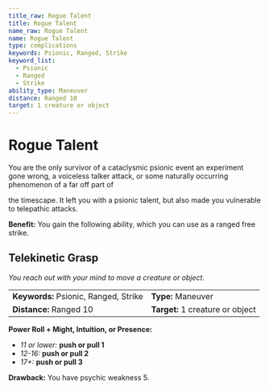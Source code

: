 ```yaml
---
title_raw: Rogue Talent
title: Rogue Talent
name_raw: Rogue Talent
name: Rogue Talent
type: complications
keywords: Psionic, Ranged, Strike
keyword_list:
  - Psionic
  - Ranged
  - Strike
ability_type: Maneuver
distance: Ranged 10
target: 1 creature or object
---
```


# Rogue Talent

You are the only survivor of a cataclysmic psionic event an experiment gone wrong, a voiceless talker attack, or some naturally occurring phenomenon of a far off part of

the timescape. It left you with a psionic talent, but also made you vulnerable to telepathic attacks.

**Benefit:** You gain the following ability, which you can use as a ranged free strike.

## Telekinetic Grasp

*You reach out with your mind to move a creature or object.*

|                                       |                                  |
| :------------------------------------ | :------------------------------- |
| **Keywords:** Psionic, Ranged, Strike | **Type:** Maneuver               |
| **Distance:** Ranged 10               | **Target:** 1 creature or object |

**Power Roll + Might, Intuition, or Presence:**

- *11 or lower:* **push or pull 1**
- *12-16:* **push or pull 2**
- *17+:* **push or pull 3**

**Drawback:** You have psychic weakness 5.
